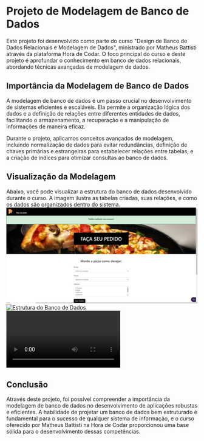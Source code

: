 # Projeto de Modelagem de Banco de Dados

Este projeto foi desenvolvido como parte do curso "Design de Banco de Dados Relacionais e Modelagem de Dados", ministrado por Matheus Battisti através da plataforma Hora de Codar. O foco principal do curso e deste projeto é aprofundar o conhecimento em banco de dados relacionais, abordando técnicas avançadas de modelagem de dados.

## Importância da Modelagem de Banco de Dados

A modelagem de banco de dados é um passo crucial no desenvolvimento de sistemas eficientes e escaláveis. Ela permite a organização lógica dos dados e a definição de relações entre diferentes entidades de dados, facilitando o armazenamento, a recuperação e a manipulação de informações de maneira eficaz.

Durante o projeto, aplicamos conceitos avançados de modelagem, incluindo normalização de dados para evitar redundâncias, definição de chaves primárias e estrangeiras para estabelecer relações entre tabelas, e a criação de índices para otimizar consultas ao banco de dados.

## Visualização da Modelagem

Abaixo, você pode visualizar a estrutura do banco de dados desenvolvido durante o curso. A imagem ilustra as tabelas criadas, suas relações, e como os dados são organizados dentro do sistema.
<img src="img/image.png" alt="Texto Alternativo">
![Estrutura do Banco de Dados](..img/image.png)
![Vídeo do Site PHP](..\img\Faça_Pedido.mp4)
## Conclusão

Através deste projeto, foi possível compreender a importância da modelagem de banco de dados no desenvolvimento de aplicações robustas e eficientes. A habilidade de projetar um banco de dados bem estruturado é fundamental para o sucesso de qualquer sistema de informação, e o curso oferecido por Matheus Battisti na Hora de Codar proporcionou uma base sólida para o desenvolvimento dessas competências.
